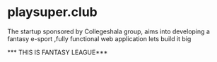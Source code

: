 # playsuper.club
The startup sponsored by Collegeshala group, aims into developing a fantasy e-sport ,fully functional web application 
lets build it big

*** THIS IS FANTASY LEAGUE***
